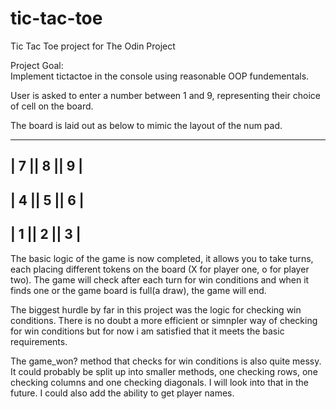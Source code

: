 # tic-tac-toe
Tic Tac Toe project for The Odin Project


Project Goal:  
Implement tictactoe in the console using reasonable OOP fundementals.


User is asked to enter a number between 1 and 9, representing their choice of cell on the board.

The board is laid out as below to mimic the layout of the num pad.

---------------
| 7 || 8 || 9 |
---------------
| 4 || 5 || 6 |
---------------
| 1 || 2 || 3 |
---------------

The basic logic of the game is now completed, it allows you to take turns, each placing different tokens on the board (X for player one, o for player two).
The game will check after each turn for win conditions and when it finds one or the game board is full(a draw), the game will end.

The biggest hurdle by far in this project was the logic for checking win conditions.  There is no doubt a more efficient or simnpler way of checking for win conditions but for now i am satisfied that it meets the basic requirements.

The game_won? method that checks for win conditions is also quite messy. It could probably be split up into smaller methods, one checking rows, one checking columns and one checking diagonals.  I will look into that in the future.  I could also add the ability to get player names.